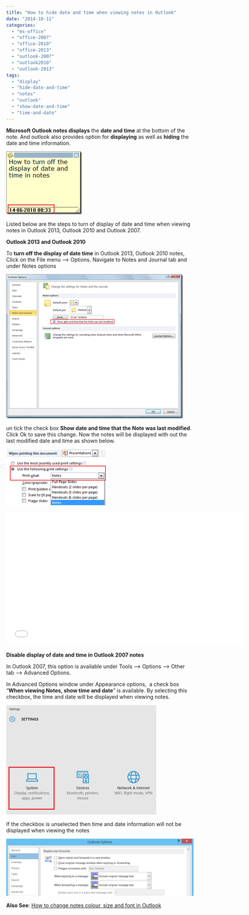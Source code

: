 ```yaml
---
title: "How to hide date and time when viewing notes in Outlook"
date: "2014-10-11"
categories: 
  - "ms-office"
  - "office-2007"
  - "office-2010"
  - "office-2013"
  - "outlook-2007"
  - "outlook2010"
  - "outlook-2013"
tags: 
  - "display"
  - "hide-date-and-time"
  - "notes"
  - "outlook"
  - "show-date-and-time"
  - "time-and-date"
---
```


**Microsoft Outlook notes displays** the **date and time** at the bottom of the note. And outlook also provides option for **displaying** as well as **hiding** the date and time information.

[![display date and time in Outlook notes](/assets/images/image_thumb28.png "display date and time in Outlook notes")](http://blogmines.com/blog/wp-content/uploads/2010/06/image28.png)

Listed below are the steps to turn of display of date and time when viewing notes in Outlook 2013, Outlook 2010 and Outlook 2007.

**Outlook 2013 and Outlook 2010**

To **turn off the display of date time** in Outlook 2013, Outlook 2010 notes, Click on the File menu –> Options. Navigate to Notes and Journal tab and under Notes options

[![show or hide date and time in Outlook 2013, Outlook 2010 notes](/assets/images/image_thumb29.png "show or hide date and time in Outlook 2013, Outlook 2010 notes")](http://blogmines.com/blog/wp-content/uploads/2010/06/image29.png)

un tick the check box **Show date and time that the Note was last modified**. Click Ok to save this change. Now the notes will be displayed with out the last modified date and time as shown below.

[![Date and time hidden in Outlook notes ](/assets/images/image_thumb30.png "Date and time hidden in Outlook notes ")](http://blogmines.com/blog/wp-content/uploads/2010/06/image30.png) 

<iframe height="360" src="//www.youtube.com/embed/6XU-oEGHcUM?feature=player_embedded" frameborder="0" width="640" allowfullscreen></iframe>

**Disable display of date and time in Outlook 2007 notes**

In Outlook 2007, this option is available under Tools –> Options –> Other tab –> Advanced Options.

In Advanced Options window under Appearance options,  a check box “**When viewing Notes, show time and date**” is available. By selecting this checkbox, the time and date will be displayed when viewing notes.

[![show time and date for notes in Outlook 2007](/assets/images/image_thumb10.png "show time and date for notes in Outlook 2007")](http://blogmines.com/blog/wp-content/uploads/2010/01/image10.png)

If the checkbox is unselected then time and date information will not be displayed when viewing the notes

[![Hidden date and time in Outlook 2007 notes ](/assets/images/image_thumb11.png "Hidden date and time in Outlook 2007 notes ")](http://blogmines.com/blog/wp-content/uploads/2010/01/image11.png)

**Also See**: [How to change notes colour, size and font in Outlook](http://blogmines.com/blog/how-to-change-the-notes-colour-size-and-font-in-outlook-2007/)
